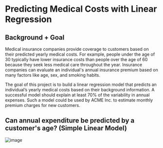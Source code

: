 # Predicting Medical Costs with Linear Regression

## Background + Goal

Medical insurance companies provide coverage to customers based on their predicted yearly medical costs. For example, people under the age of 30 typically have lower insurance costs than people over the age of 60 because they seek less medical care throughout the year. Insurance companies can evaluate an individual's annual insurance premium based on many factors like age, sex, and smoking habits. 

The goal of this project is to build a linear regression model that predicts an individual’s yearly medical costs based on their background information. A successful model should explain at least 70% of the variability in annual expenses. Such a model could be used by ACME Inc. to estimate monthly premium charges for new customers.

## Can annual expenditure be predicted by a customer's age? (Simple Linear Model)

![image]()
